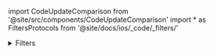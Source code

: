 import CodeUpdateComparison from '@site/src/components/CodeUpdateComparison'
import * as FiltersProtocols from '@site/docs/ios/_code/_filters/'

<details>
  <summary>Filters</summary>
  <div>
    <details>
        <summary>Filters View</summary>
        <CodeUpdateComparison 
oldCode={`catalogFiltersViewTemplate: AnyView?`}
            newCode="Removed"/>
    </details>
<details>
        <summary>Section</summary>
        <CodeUpdateComparison 
oldCode={`catalogFiltersSectionTemplate: ((String, Array<CatalogFilterOptions>, @escaping (CatalogFilterOptions) -> Void) -> AnyView)?`}
            newCode=<FiltersProtocols.FiltersSectionProtocol/>/>
    </details>
<details>
        <summary>Row</summary>
        <CodeUpdateComparison 
oldCode={`catalogFilterRowTemplate: ((CatalogFilterOptions, @escaping (CatalogFilterOptions) -> Void) -> AnyView)?`}
            newCode="Removed"/>
    </details>
  </div>
</details>